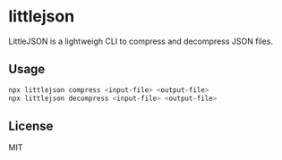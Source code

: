 # littlejson

LittleJSON is a lightweigh CLI to compress and decompress JSON files.

## Usage

```bash
npx littlejson compress <input-file> <output-file>
npx littlejson decompress <input-file> <output-file>
```

## License

MIT
